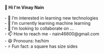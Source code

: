 <h4>👋 Hi I'm Vinay Nain</h4>
- 👀 I’m interested in learning new technologies
<br>
- 🌱 I’m currently learning machine learning
<br>
- 💞️ I’m looking to collaborate on ...
<br>
- 📫 How to reach me - nain46600@gmail.com
<br>
- 😄 Pronouns: he/him
<br>
- ⚡ Fun fact: a square has size sides

<!---
nimonain/nimonain is a ✨ special ✨ repository because its `README.md` (this file) appears on your GitHub profile.
You can click the Preview link to take a look at your changes.
--->
